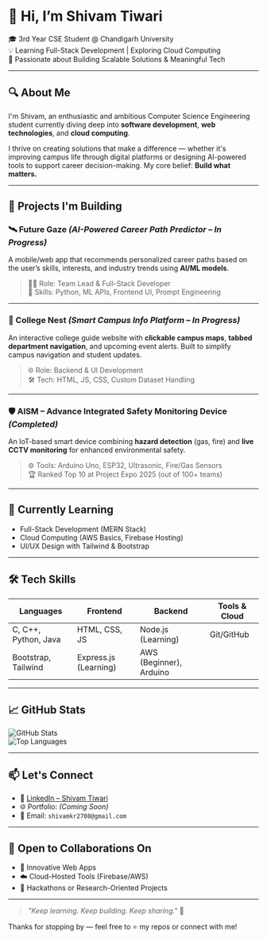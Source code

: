 #                                                                               👋 Hi, I’m Shivam Tiwari

🎓 3rd Year CSE Student @ Chandigarh University  
💡 Learning Full-Stack Development | Exploring Cloud Computing  
🚀 Passionate about Building Scalable Solutions & Meaningful Tech

---

## 🔍 About Me

I'm Shivam, an enthusiastic and ambitious Computer Science Engineering student currently diving deep into **software development**, **web technologies**, and **cloud computing**.

I thrive on creating solutions that make a difference — whether it's improving campus life through digital platforms or designing AI-powered tools to support career decision-making. My core belief: **Build what matters.**

---

## 🚀 Projects I'm Building

### 🛰️ Future Gaze *(AI-Powered Career Path Predictor – In Progress)*  
A mobile/web app that recommends personalized career paths based on the user’s skills, interests, and industry trends using **AI/ML models**.  
> 👨‍💼 Role: Team Lead & Full-Stack Developer  
> 🧠 Skills: Python, ML APIs, Frontend UI, Prompt Engineering

---

### 🏫 College Nest *(Smart Campus Info Platform – In Progress)*  
An interactive college guide website with **clickable campus maps**, **tabbed department navigation**, and upcoming event alerts. Built to simplify campus navigation and student updates.  
> 🌐 Role: Backend & UI Development  
> 🛠️ Tech: HTML, JS, CSS, Custom Dataset Handling

---

### 🛡️ AISM – Advance Integrated Safety Monitoring Device *(Completed)*  
An IoT-based smart device combining **hazard detection** (gas, fire) and **live CCTV monitoring** for enhanced environmental safety.  
> ⚙️ Tools: Arduino Uno, ESP32, Ultrasonic, Fire/Gas Sensors  
> 🏆 Ranked Top 10 at Project Expo 2025 (out of 100+ teams)

---

## 🧠 Currently Learning

- Full-Stack Development (MERN Stack)
- Cloud Computing (AWS Basics, Firebase Hosting)
- UI/UX Design with Tailwind & Bootstrap

---

## 🛠 Tech Skills

| Languages            | Frontend              | Backend                 | Tools & Cloud |
|----------|-----------|-----------------------|-------------------------|
| C, C++, Python, Java | HTML, CSS, JS         | Node.js (Learning)      | Git/GitHub |
| Bootstrap, Tailwind  | Express.js (Learning) | AWS (Beginner), Arduino |

---

## 📈 GitHub Stats

![GitHub Stats](https://github-readme-stats.vercel.app/api?username=builtbyshivam&show_icons=true&theme=react)  
![Top Languages](https://github-readme-stats.vercel.app/api/top-langs/?username=builtbyshivam&layout=compact&theme=react)

---

## 📫 Let's Connect

- 🔗 [LinkedIn – Shivam Tiwari](https://www.linkedin.com/in/shivamkrtiwari)  
- 🌐 Portfolio: *(Coming Soon)*  
- 📧 Email: `shivamkr2708@gmail.com`

---

## 🤝 Open to Collaborations On

- 🧩 Innovative Web Apps  
- ☁️ Cloud-Hosted Tools (Firebase/AWS)  
- 🧠 Hackathons or Research-Oriented Projects  

---

> _"Keep learning. Keep building. Keep sharing."_ 🔁

Thanks for stopping by — feel free to ⭐️ my repos or connect with me!
